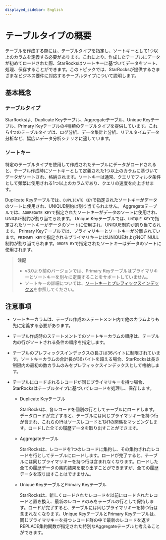```yaml
---
displayed_sidebar: English
---
```


# テーブルタイプの概要

テーブルを作成する際には、テーブルタイプを指定し、ソートキーとして1つ以上のカラムを定義する必要があります。これにより、作成したテーブルにデータが初めてロードされた際、StarRocksはソートキーに基づいてデータをソート、処理、保存することができます。このトピックでは、StarRocksが提供するさまざまなビジネス要件に対応するテーブルタイプについて説明します。

## 基本概念

### テーブルタイプ

StarRocksは、Duplicate Keyテーブル、Aggregateテーブル、Unique Keyテーブル、Primary Keyテーブルの4種類のテーブルタイプを提供しています。これら4つのテーブルタイプは、ログ分析、データ集計と分析、リアルタイムデータ分析など、幅広いデータ分析シナリオに適しています。

### ソートキー

特定のテーブルタイプを使用して作成されたテーブルにデータがロードされると、テーブル作成時にソートキーとして定義された1つ以上のカラムに基づいてデータがソートされ、格納されます。ソートキーは通常、クエリでフィルタ条件として頻繁に使用される1つ以上のカラムであり、クエリの速度を向上させます。

Duplicate Keyテーブルでは、`DUPLICATE KEY`で指定されたソートキーがデータのソートに使用され、UNIQUE制約は割り当てられません。
Aggregateテーブルでは、`AGGREGATE KEY`で指定されたソートキーがデータのソートに使用され、UNIQUE制約が割り当てられます。
Unique Keyテーブルでは、`UNIQUE KEY`で指定されたソートキーがデータのソートに使用され、UNIQUE制約が割り当てられます。
Primary Keyテーブルでは、プライマリキーとソートキーが分離されています。`PRIMARY KEY`で指定されるプライマリキーにはUNIQUEおよびNOT NULL制約が割り当てられます。`ORDER BY`で指定されたソートキーはデータのソートに使用されます。

> **注記**
>
> - v3.0より前のバージョンでは、Primary Keyテーブルはプライマリキーとソートキーを別々に定義することをサポートしていません。
> - ソートキーの詳細については、[ソートキーとプレフィックスインデックス](../Sort_key.md)を参照してください。

## 注意事項

- ソートキーカラムは、テーブル作成のステートメント内で他のカラムよりも先に定義する必要があります。

- テーブル作成時のステートメントでのソートキーカラムの順序は、テーブル内の行がソートされる条件の順序を指定します。

- テーブルのプレフィックスインデックスの長さは36バイトに制限されています。ソートキーカラムの合計長が36バイトを超える場合、StarRocksは長さ制限内の最初の数カラムのみをプレフィックスインデックスとして格納します。

- テーブルにロードされるレコードが同じプライマリキーを持つ場合、StarRocksはテーブルタイプに基づいてレコードを処理し、保存します。
  - Duplicate Keyテーブル

    StarRocksは、各レコードを個別の行としてテーブルにロードします。データロードが完了すると、テーブルには同じプライマリキーを持つ行が含まれ、これらの行はソースレコードと1対1の関係をマッピングします。ロードした全ての履歴データを取り出すことができます。

  - Aggregateテーブル

    StarRocksは、レコードを1つのレコードに集約し、その集約されたレコードを行としてテーブルにロードします。ロードが完了すると、テーブルには同じプライマリキーを持つ行は含まれなくなります。ロードした全ての履歴データの集約結果を取り出すことができますが、全ての履歴データを取り出すことはできません。

  - Unique KeyテーブルとPrimary Keyテーブル

    StarRocksは、新しくロードされたレコードを以前にロードされたレコードと置き換え、最新のレコードのみをテーブルの行として保持します。ロードが完了すると、テーブルには同じプライマリキーを持つ行は含まれなくなります。Unique KeyテーブルとPrimary Keyテーブルは、同じプライマリキーを持つレコード群の中で最新のレコードを返すREPLACE集約関数が指定された特別なAggregateテーブルと考えることができます。
